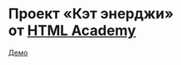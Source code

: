 # Проект «Кэт энерджи» от [HTML Academy](https://htmlacademy.ru/)

[Демо](https://v-zdorovcev.github.io/1507737-gllacy-30/)
